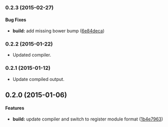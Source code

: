 ### 0.2.3 (2015-02-27)


#### Bug Fixes

* **build:** add missing bower bump ([6e84deca](http://github.com/aurelia/history/commit/6e84decadaf565971dce7cd30869dd23086abcbe))


### 0.2.2 (2015-01-22)

* Updated compiler.

### 0.2.1 (2015-01-12)

* Update compiled output.

## 0.2.0 (2015-01-06)


#### Features

* **build:** update compiler and switch to register module format ([1b4e7963](http://github.com/aurelia/history/commit/1b4e7963730359384ffd7e5d9b06399920a91343))

